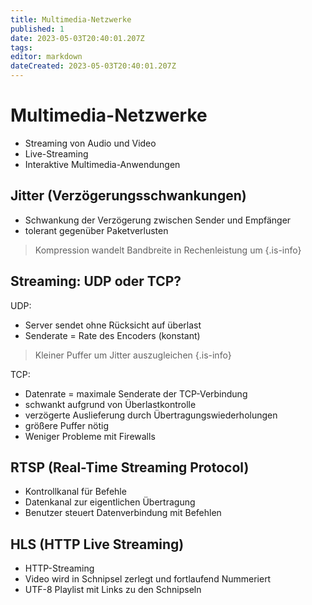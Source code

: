 ```yaml
---
title: Multimedia-Netzwerke
published: 1
date: 2023-05-03T20:40:01.207Z
tags: 
editor: markdown
dateCreated: 2023-05-03T20:40:01.207Z
---
```


# Multimedia-Netzwerke

- Streaming von Audio und Video
- Live-Streaming
- Interaktive Multimedia-Anwendungen

## Jitter (Verzögerungsschwankungen)

- Schwankung der Verzögerung zwischen Sender und Empfänger
- tolerant gegenüber Paketverlusten

> Kompression wandelt Bandbreite in Rechenleistung um
{.is-info}

## Streaming: UDP oder TCP?

UDP:

- Server sendet ohne Rücksicht auf überlast
- Senderate = Rate des Encoders (konstant)

> Kleiner Puffer um Jitter auszugleichen
{.is-info}

TCP:

- Datenrate = maximale Senderate der TCP-Verbindung
- schwankt aufgrund von Überlastkontrolle
- verzögerte Auslieferung durch Übertragungswiederholungen
- größere Puffer nötig
- Weniger Probleme mit Firewalls

## RTSP (Real-Time Streaming Protocol)

- Kontrollkanal für Befehle
- Datenkanal zur eigentlichen Übertragung
- Benutzer steuert Datenverbindung mit Befehlen

## HLS (HTTP Live Streaming)

- HTTP-Streaming
- Video wird in Schnipsel zerlegt und fortlaufend Nummeriert
- UTF-8 Playlist mit Links zu den Schnipseln

